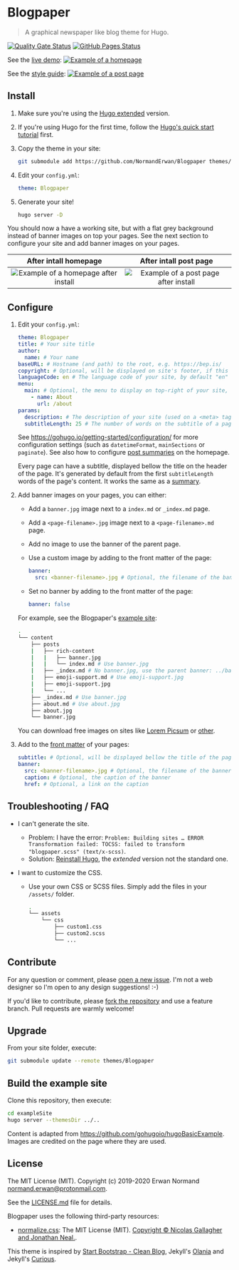 # Blogpaper

> A graphical newspaper like blog theme for Hugo.

[![Quality Gate Status](https://sonarcloud.io/api/project_badges/measure?project=NormandErwan_blogpaper&metric=alert_status)](https://sonarcloud.io/dashboard?id=NormandErwan_blogpaper)
[![GitHub Pages Status](https://github.com/NormandErwan/Blogpaper/workflows/GitHub%20Pages/badge.svg)](https://github.com/NormandErwan/Blogpaper/actions)

See the [live demo](https://normanderwan.github.io/Blogpaper/):
[![Example of a homepage](https://raw.githubusercontent.com/NormandErwan/Blogpaper/master/images/screenshot.png)](https://normanderwan.github.io/Blogpaper/)

See the [style guide](https://normanderwan.github.io/Blogpaper/posts/style-guide/):
[![Example of a post page](https://raw.githubusercontent.com/NormandErwan/Blogpaper/master/images/post-page.gif)](https://normanderwan.github.io/Blogpaper/posts/style-guide/)

## Install

1. Make sure you're using the [Hugo extended](https://gohugo.io/getting-started/installing/) version.
2. If you're using Hugo for the first time, follow the
[Hugo's quick start tutorial](https://gohugo.io/getting-started/quick-start/) first.
3. Copy the theme in your site:

    ```bash
    git submodule add https://github.com/NormandErwan/Blogpaper themes/Blogpaper
    ```

4. Edit your `config.yml`:

    ```yml
    theme: Blogpaper
    ```

5. Generate your site!

    ```bash
    hugo server -D
    ```

You should now a have a working site, but with a flat grey background instead of banner images on top your pages. See
the next section to configure your site and add banner images on your pages.

|                           After intall homepage                           |                           After intall post page                            |
|:-------------------------------------------------------------------------:|:---------------------------------------------------------------------------:|
| ![Example of a homepage after install](https://raw.githubusercontent.com/NormandErwan/Blogpaper/master/images/after-install-homepage.jpg) | ![Example of a post page after install](https://raw.githubusercontent.com/NormandErwan/Blogpaper/master/images/after-install-post-page.jpg) |

## Configure

1. Edit your `config.yml`:

    ```yml
    theme: Blogpaper
    title: # Your site title
    author:
      name: # Your name
    baseURL: # Hostname (and path) to the root, e.g. https://bep.is/
    copyright: # Optional, will be displayed on site's footer, if this line is removed an default copyright will be generated
    languageCode: en # The language code of your site, by default "en"
    menu:
      main: # Optional, the menu to display on top-right of your site, see https://gohugo.io/templates/menu-templates/#site-config-menus
        - name: About
          url: /about
    params:
      description: # The description of your site (used on a <meta> tag)
      subtitleLength: 25 # The number of words on the subtitle of a page
    ```

    See <https://gohugo.io/getting-started/configuration/> for more configuration settings (such as `datetimeFormat`,
    `mainSections` or `paginate`).
    See also how to configure [post summaries](https://gohugo.io/content-management/summaries/) on the homepage.

    Every page can have a subtitle, displayed bellow the title on the header of the page.
    It's generated by default from the first `subtitleLength` words of the page's content.
    It works the same as a [summary](https://gohugo.io/content-management/summaries/).

2. Add banner images on your pages, you can either:
    - Add a `banner.jpg` image next to a `index.md` or `_index.md` page.
    - Add a `<page-filename>.jpg` image next to a `<page-filename>.md` page.
    - Add no image to use the banner of the parent page.
    - Use a custom image by adding to the front matter of the page:

        ```yml
        banner:
          src: <banner-filename>.jpg # Optional, the filename of the banner, by default <page-filename>.md or banner.jpg
        ```

    - Set no banner by adding to the front matter of the page:

        ```yml
        banner: false
        ```

    For example, see the Blogpaper's [example site](https://github.com/NormandErwan/BlogpaperExampleSite):

      ```bash
      .
      └── content
          ├── posts
          |   ├── rich-content
          |   |   ├── banner.jpg
          |   |   └── index.md # Use banner.jpg
          |   ├── _index.md # No banner.jpg, use the parent banner: ../banner.jpg
          |   ├── emoji-support.md # Use emoji-support.jpg
          |   ├── emoji-support.jpg
          |   └── ...
          ├── _index.md # Use banner.jpg
          ├── about.md # Use about.jpg
          ├── about.jpg
          └── banner.jpg
      ```

    You can download free images on sites like [Lorem Picsum](https://picsum.photos/) or
    [other](https://alternativeto.net/software/unsplash/).

3. Add to the [front matter](https://gohugo.io/content-management/front-matter/) of your pages:

    ```yml
    subtitle: # Optional, will be displayed bellow the title of the page; remove this line to generate an automatic subtitle
    banner:
      src: <banner-filename>.jpg # Optional, the filename of the banner, by default <page-filename>.jpg or banner.jpg
      caption: # Optional, the caption of the banner
      href: # Optional, a link on the caption
    ```

## Troubleshooting / FAQ

- I can't generate the site.
  - Problem: I have the error: `Problem: Building sites … ERROR Transformation failed: TOCSS: failed to transform "blogpaper.scss" (text/x-scss)`.
  - Solution: [Reinstall Hugo](https://gohugo.io/getting-started/installing/), the *extended* version not the standard one.

- I want to customize the CSS.
  - Use your own CSS or SCSS files. Simply add the files in your `/assets/` folder.

    ```bash
    .
    └── assets
        └── css
            ├── custom1.css
            ├── custom2.scss
            └── ...
    ```

## Contribute

For any question or comment, please [open a new issue](https://github.com/NormandErwan/Blogpaper/issues/new).
I'm not a web designer so I'm open to any design suggestions! :-)

If you'd like to contribute, please [fork the repository](https://github.com/NormandErwan/Blogpaper/fork) and use a
feature branch. Pull requests are warmly welcome!

## Upgrade

From your site folder, execute:

```bash
git submodule update --remote themes/Blogpaper
```

## Build the example site

Clone this repository, then execute:

```bash
cd exampleSite
hugo server --themesDir ../..
```

Content is adapted from <https://github.com/gohugoio/hugoBasicExample>.
Images are credited on the page where they are used.

## License

The MIT License (MIT). Copyright (c) 2019-2020 Erwan Normand <normand.erwan@protonmail.com>.

See the [LICENSE.md](LICENSE.md) file for details.

Blogpaper uses the following third-party resources:

- [normalize.css](https://github.com/necolas/normalize.css): The MIT License (MIT).
[Copyright © Nicolas Gallagher and Jonathan Neal.](https://github.com/necolas/normalize.css/blob/master/LICENSE.md).

This theme is inspired by [Start Bootstrap - Clean Blog](https://github.com/BlackrockDigital/startbootstrap-clean-blog),
Jekyll's [Olania](https://olania-jekyll.netlify.com/) and Jekyll's [Curious](https://curious-jekyll.netlify.com/).
